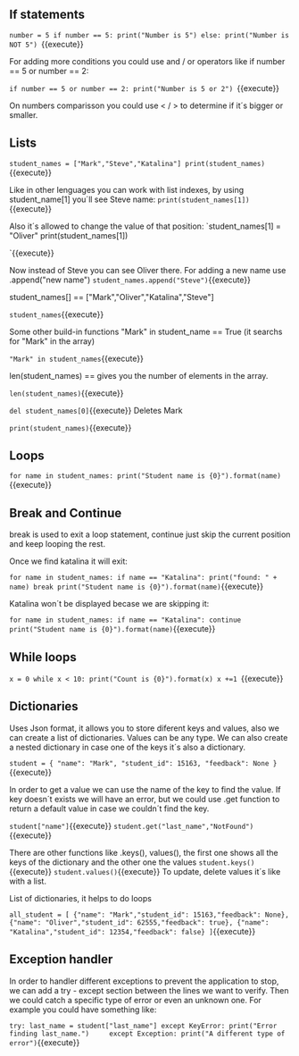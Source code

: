 <h2>If statements</h2>

`number = 5
if number == 5:
    print("Number is 5")
else:
    print("Number is NOT 5")
`{{execute}}


For adding more conditions you could use and / or operators like if number == 5 or number == 2:

`if number == 5 or number == 2:
    print("Number is 5 or 2")
    `{{execute}}

On numbers comparisson you could use < / > to determine if it´s bigger or smaller.


<h2>Lists</h2>

`student_names = ["Mark","Steve","Katalina"]
print(student_names)`{{execute}}

Like in other lenguages you can work with list indexes, by using student_name[1] you´ll see Steve name:
`print(student_names[1])`{{execute}}

Also it´s allowed to change the value of that position:
`student_names[1] = "Oliver"
print(student_names[1])

`{{execute}}

Now instead of Steve you can see Oliver there.
For adding a new name use .append("new name")
`student_names.append("Steve")`{{execute}}

student_names[] == ["Mark","Oliver","Katalina","Steve"]

`student_names`{{execute}}

Some other build-in functions
"Mark" in student_name == True (it searchs for "Mark" in the array)

`"Mark" in student_names`{{execute}}

len(student_names) == gives you the number of elements in the array. 

`len(student_names)`{{execute}}

`del student_names[0]`{{execute}}  Deletes Mark

`print(student_names)`{{execute}}


<h2>Loops</h2>

`for name in student_names:
   print("Student name is {0}").format(name)`{{execute}}

<h2>Break and Continue</h2>

break is used to exit a loop statement, continue just skip the current position and keep looping the rest.

Once we find katalina it will exit:

`for name in student_names:
    if name == "Katalina":
        print("found: " + name)
        break
    print("Student name is {0}").format(name)`{{execute}}

Katalina won´t be displayed becase we are skipping it:

`for name in student_names:
    if name == "Katalina":
        continue             
    print("Student name is {0}").format(name)`{{execute}}


<h2>While loops</h2>

`x = 0
while x < 10:
    print("Count is {0}").format(x)
    x +=1 `{{execute}}

<h2>Dictionaries</h2>

Uses Json format, it allows you to store diferent keys and values, also we can create a list of dictionaries. Values can be any type. We can also create a nested dictionary in case one of the keys it´s also a dictionary.

`student = {
    "name": "Mark",
    "student_id": 15163,
    "feedback": None
}`{{execute}}

In order to get a value we can use the name of the key to find the value. If key doesn´t exists we will have an error, but we could use .get function to return a default value in case we couldn´t find the key.

`student["name"]`{{execute}}
`student.get("last_name","NotFound")`{{execute}}

There are other functions like .keys(), values(), the first one shows all the keys of the dictionary and the other one the values
`student.keys()`{{execute}}
`student.values()`{{execute}}
To update, delete values it´s like with a list.

List of dictionaries, it helps to do loops

`all_student = [
    {"name": "Mark","student_id": 15163,"feedback": None},
    {"name": "Oliver","student_id": 62555,"feedback": true},
    {"name": "Katalina","student_id": 12354,"feedback": false}
]`{{execute}}


<h2>Exception handler</h2>

In order to handler different exceptions to prevent the application to stop, we can add a try - except section between the lines we want to verify. Then we could catch a specific type of error or even an unknown one. For example you could have something like:

`try:
    last_name = student["last_name"]
except KeyError:
    print("Error finding last_name.")    
except Exception:
    print("A different type of error")`{{execute}}

